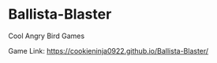 # Ballista-Blaster
Cool Angry Bird Games

Game Link: https://cookieninja0922.github.io/Ballista-Blaster/
